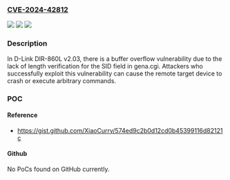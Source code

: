 ### [CVE-2024-42812](https://cve.mitre.org/cgi-bin/cvename.cgi?name=CVE-2024-42812)
![](https://img.shields.io/static/v1?label=Product&message=n%2Fa&color=blue)
![](https://img.shields.io/static/v1?label=Version&message=n%2Fa&color=blue)
![](https://img.shields.io/static/v1?label=Vulnerability&message=n%2Fa&color=brighgreen)

### Description

In D-Link DIR-860L v2.03, there is a buffer overflow vulnerability due to the lack of length verification for the SID field in gena.cgi. Attackers who successfully exploit this vulnerability can cause the remote target device to crash or execute arbitrary commands.

### POC

#### Reference
- https://gist.github.com/XiaoCurry/574ed9c2b0d12cd0b45399116d82121c

#### Github
No PoCs found on GitHub currently.

